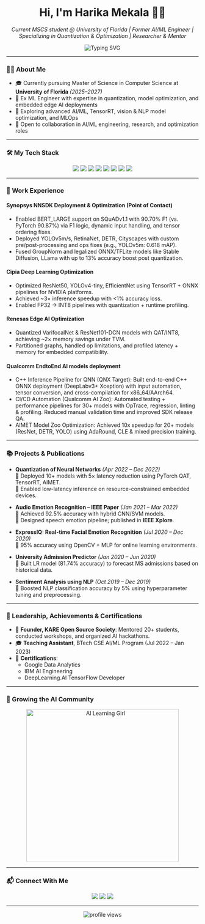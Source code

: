 <h1 align="center">Hi, I'm Harika Mekala 👩‍💻</h1>
<p align="center">
  <em>Current MSCS student @ University of Florida | Former AI/ML Engineer | Specializing in Quantization & Optimization | Researcher & Mentor</em>
</p>

<p align="center">
  <img src="https://readme-typing-svg.demolab.com?font=Fira+Code&size=20&pause=1000&center=true&vCenter=true&width=600&lines=Deploying+efficient+AI+models;Passionate+about+AI%2FML+and+Optimization;Open+to+AI%2FML+and+Research+roles" alt="Typing SVG" />
</p>

---

### 👩‍💼 About Me
- 🎓 Currently pursuing Master of Science in Computer Science at **University of Florida** *(2025–2027)*
- 💼 Ex ML Engineer with expertise in quantization, model optimization, and embedded edge AI deployments
- 🌱 Exploring advanced AI/ML, TensorRT, vision & NLP model optimization, and MLOps
- 🤝 Open to collaboration in AI/ML engineering, research, and optimization roles

---

### 🛠️ My Tech Stack

<p align="center">
  <img src="https://img.shields.io/badge/-Python-3776AB?style=flat&logo=python&logoColor=white" />
  <img src="https://img.shields.io/badge/-C++-00599C?style=flat&logo=c%2B%2B" />
  <img src="https://img.shields.io/badge/-TensorRT-76B900?style=flat&logo=nvidia&logoColor=white" />
  <img src="https://img.shields.io/badge/-TensorFlow-FF6F00?style=flat&logo=tensorflow&logoColor=white" />
  <img src="https://img.shields.io/badge/-PyTorch-EE4C2C?style=flat&logo=pytorch&logoColor=white" />
  <img src="https://img.shields.io/badge/-ONNX-343434?style=flat&logo=onnx&logoColor=white" />
  <img src="https://img.shields.io/badge/-Docker-2496ED?style=flat&logo=docker&logoColor=white" />
  <img src="https://img.shields.io/badge/-Git-F05032?style=flat&logo=git&logoColor=white" />
</p>

---

### 🚀 Work Experience

#### Synopsys NNSDK Deployment & Optimization (Point of Contact)
- Enabled BERT_LARGE support on SQuADv1.1 with 90.70% F1 (vs. PyTorch 90.87%) via F1 logic, dynamic input handling, and tensor ordering fixes.
- Deployed YOLOv5m/s, RetinaNet, DETR, Cityscapes with custom pre/post-processing and ops fixes (e.g., YOLOv5m: 0.618 mAP).
- Fused GroupNorm and legalized ONNX/TFLite models like Stable Diffusion, LLama with up to 13% accuracy boost post quantization.

#### Cipia Deep Learning Optimization
- Optimized ResNet50, YOLOv4-tiny, EfficientNet using TensorRT + ONNX pipelines for NVIDIA platforms.
- Achieved ~3× inference speedup with <1% accuracy loss.
- Enabled FP32 → INT8 pipelines with quantization + runtime profiling.

#### Renesas Edge AI Optimization
- Quantized VarifocalNet & ResNet101-DCN models with QAT/INT8, achieving ~2× memory savings under TVM.
- Partitioned graphs, handled op limitations, and profiled latency + memory for embedded compatibility.

#### Qualcomm EndtoEnd AI models deployment
- C++ Inference Pipeline for QNN (QNX Target): Built end-to-end C++ ONNX deployment (DeepLabv3+ Xception) with input automation, tensor conversion, and cross-compilation for x86_64/AArch64.
- CI/CD Automation (Qualcomm AI Zoo): Automated testing + performance pipelines for 30+ models with OpTrace, regression, linting & profiling. Reduced manual validation time and improved SDK release QA.
- AIMET Model Zoo Optimization: Achieved 10x speedup for 20+ models (ResNet, DETR, YOLO) using AdaRound, CLE & mixed precision training.

---

### 📚 Projects & Publications

- **Quantization of Neural Networks** *(Apr 2022 – Dec 2022)*  
  🔹 Deployed 10+ models with 5× latency reduction using PyTorch QAT, TensorRT, AIMET.  
  🔹 Enabled low-latency inference on resource-constrained embedded devices.

- **Audio Emotion Recognition – IEEE Paper** *(Jan 2021 – Mar 2022)*  
  🔹 Achieved 92.5% accuracy with hybrid CNN/SVM models.  
  🔹 Designed speech emotion pipeline; published in **IEEE Xplore**.

- **ExpressIQ: Real-time Facial Emotion Recognition** *(Jul 2020 – Dec 2020)*  
  🔹 95% accuracy using OpenCV + MLP for online learning environments.

- **University Admission Predictor** *(Jan 2020 – Jun 2020)*  
  🔹 Built LR model (81.74% accuracy) to forecast MS admissions based on historical data.

- **Sentiment Analysis using NLP** *(Oct 2019 – Dec 2019)*  
  🔹 Boosted NLP classification accuracy by 5% using hyperparameter tuning and preprocessing.

---

### 🌟 Leadership, Achievements & Certifications

- 🏫 **Founder, KARE Open Source Society**: Mentored 20+ students, conducted workshops, and organized AI hackathons.
- 🎓 **Teaching Assistant**, BTech CSE AI/ML Program (Jul 2022 – Jan 2023)
- 📜 **Certifications**:  
  - Google Data Analytics  
  - IBM AI Engineering  
  - DeepLearning.AI TensorFlow Developer

---

### 🌱 Growing the AI Community

<p align="center">
  <img src="https://media.giphy.com/media/iIGT8Y1rOYhBpdHh1C/giphy.gif" width="400" alt="AI Learning Girl">
</p>

---

### 📬 Connect With Me

<p align="center">
  <a href="mailto:mekalaharikaa@gmail.com"><img src="https://img.shields.io/badge/Email-%23ea4335.svg?&style=for-the-badge&logo=gmail&logoColor=white" /></a>
  <a href="https://www.linkedin.com/in/harika-mekala-5754351b2/"><img src="https://img.shields.io/badge/LinkedIn-%230077B5.svg?&style=for-the-badge&logo=linkedin&logoColor=white" /></a>
  <a href="https://github.com/Harika-Mekala"><img src="https://img.shields.io/badge/GitHub-%23121011.svg?&style=for-the-badge&logo=github&logoColor=white" /></a>
</p>

---

<p align="center">
  <img src="https://komarev.com/ghpvc/?username=Harika-Mekala&style=flat-square&color=blue" alt="profile views" />
</p>
